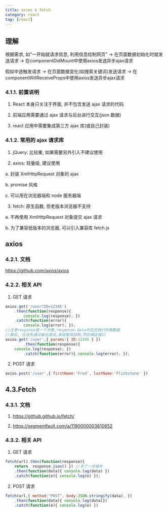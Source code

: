 ```yaml
---
title: axios & fetch
category: react
tag: [react]
---
```


##  理解
根据需求, 如"一开始就请求信息, 利用信息绘制网页" -> 在页面数据初始化时就发送请求 -> 在componentDidMount中使用axios发送异步ajax请求

假如中途触发请求 -> 在页面数据变化(如搜索关键词)发送请求 -> 在componentWillReceiveProps中使用axios发送异步ajax请求

<!--more-->

### 4.1.1. 前置说明

1) React 本身只关注于界面, 并不包含发送 ajax 请求的代码 

2) 前端应用需要通过 ajax 请求与后台进行交互(json 数据) 

3) react 应用中需要集成第三方 ajax 库(或自己封装)

### 4.1.2. 常用的 ajax 请求库
1) jQuery: 比较重, 如果需要另外引入不建议使用 

2) axios: 轻量级, 建议使用 

  a. 封装 XmlHttpRequest 对象的 ajax 

  b. promise 风格 

  c. 可以用在浏览器端和 node 服务器端 

3) fetch: 原生函数, 但老版本浏览器不支持 

  a. 不再使用 XmlHttpRequest 对象提交 ajax 请求

  b. 为了兼容低版本的浏览器, 可以引入兼容库 fetch.js

## axios
### 4.2.1. 文档
https://github.com/axios/axios

### 4.2.2. 相关 API

1) GET 请求

```js
axios.get('/user?ID=12345') 
    .then(function(response){ 
    	console.log(response); }) 
    .catch(function(error){ 
    	console.log(error); });
//注意response是一个对象,response.data中包含我们所需数据
//确实, 应该先通过输出调试,来观察其结构,然后确定接口
axios.get('/user',{ params:{ ID:12345 } }) 
    	.then(function(response){ 
    console.log(response); }) 
    	.catch(function(error){ console.log(error); });
```

2) POST 请求

```js
axios.post('/user',{ firstName:'Fred', lastName:'Flintstone' }) 			.then(function(response){ console.log(response); }) 					.catch(function(error){ console.log(error); });
```

## 4.3.Fetch
### 4.3.1. 文档
1) https://github.github.io/fetch/ 

2) https://segmentfault.com/a/1190000003810652

### 4.3.2. 相关 API
1) GET 请求 

```js
fetch(url).then(function(response){ 
    return  response.json() }) //多了一步操作
    .then(function(data){ console.log(data) })
    .catch(function(e){ console.log(e) });
```

2) POST 请求

```js
fetch(url,{ method:"POST", body:JSON.stringify(data), })
    .then(function(data){ console.log(data)})
    .catch(function(e){ console.log(e) })
```

